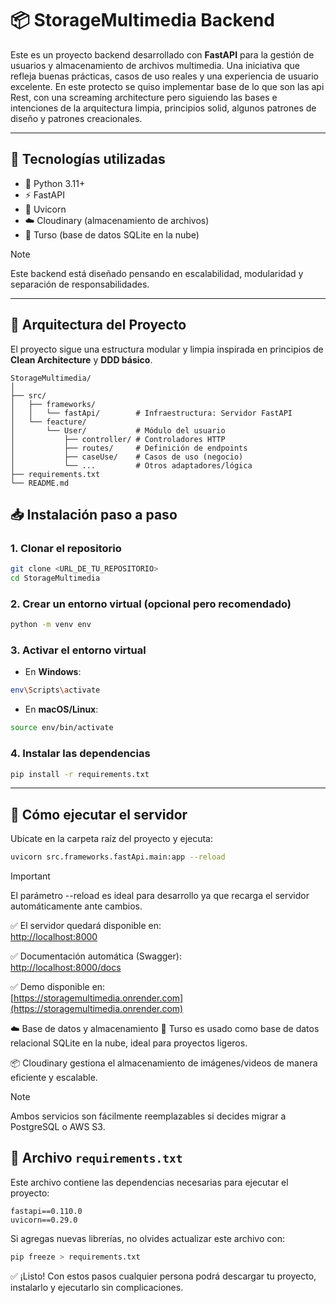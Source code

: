 # 📦 StorageMultimedia Backend

Este es un proyecto backend desarrollado con **FastAPI** para la gestión de usuarios y almacenamiento de archivos multimedia. Una iniciativa que refleja buenas prácticas, casos de uso reales y una experiencia de usuario excelente.
En este protecto se quiso implementar base de lo que son las api Rest, con una screaming architecture pero siguiendo las bases e intenciones de la arquitectura limpia, principios solid, algunos patrones de diseño y patrones creacionales.

---

## 🚀 Tecnologías utilizadas

- 🐍 Python 3.11+
- ⚡ FastAPI
- 🚀 Uvicorn
- ☁️ Cloudinary (almacenamiento de archivos)
- 🧠 Turso (base de datos SQLite en la nube)

>[!NOTE]  
Este backend está diseñado pensando en escalabilidad, modularidad y separación de responsabilidades.

---

## 🧱 Arquitectura del Proyecto

El proyecto sigue una estructura modular y limpia inspirada en principios de **Clean Architecture** y **DDD básico**.

```plaintext
StorageMultimedia/
│
├── src/
│   ├── frameworks/
│   │   └── fastApi/        # Infraestructura: Servidor FastAPI
│   └── feacture/
│       └── User/           # Módulo del usuario
│           ├── controller/ # Controladores HTTP
│           ├── routes/     # Definición de endpoints
│           ├── caseUse/    # Casos de uso (negocio)
│           └── ...         # Otros adaptadores/lógica
├── requirements.txt
└── README.md
```

## 📥 Instalación paso a paso

### 1. Clonar el repositorio

```bash
git clone <URL_DE_TU_REPOSITORIO>
cd StorageMultimedia
```

### 2. Crear un entorno virtual (opcional pero recomendado)

```bash
python -m venv env
```

### 3. Activar el entorno virtual

- En **Windows**:
```bash
env\Scripts\activate
```

- En **macOS/Linux**:
```bash
source env/bin/activate
```

### 4. Instalar las dependencias

```bash
pip install -r requirements.txt
```

---

## 🚦 Cómo ejecutar el servidor

Ubícate en la carpeta raíz del proyecto y ejecuta:

```bash
uvicorn src.frameworks.fastApi.main:app --reload
```
>[!IMPORTANT]
El parámetro --reload es ideal para desarrollo ya que recarga el servidor automáticamente ante cambios.

✅ El servidor quedará disponible en:  
[http://localhost:8000](http://localhost:8000)

✅ Documentación automática (Swagger):  
[http://localhost:8000/docs](http://localhost:8000/docs)

✅ Demo disponible en:  
[https://storagemultimedia.onrender.com](https://storagemultimedia.onrender.com)

☁️ Base de datos y almacenamiento
🧠 Turso es usado como base de datos relacional SQLite en la nube, ideal para proyectos ligeros.

📦 Cloudinary gestiona el almacenamiento de imágenes/videos de manera eficiente y escalable.

>[!NOTE]
Ambos servicios son fácilmente reemplazables si decides migrar a PostgreSQL o AWS S3.

## 📝 Archivo `requirements.txt`

Este archivo contiene las dependencias necesarias para ejecutar el proyecto:

```plaintext
fastapi==0.110.0
uvicorn==0.29.0
```

Si agregas nuevas librerías, no olvides actualizar este archivo con:

```bash
pip freeze > requirements.txt
```


✅ ¡Listo! Con estos pasos cualquier persona podrá descargar tu proyecto, instalarlo y ejecutarlo sin complicaciones.


